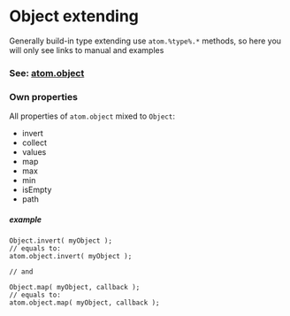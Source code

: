 Object extending
================

Generally build-in type extending use `atom.%type%.*` methods, so here you will only see links to manual and examples

### See: [atom.object](https://github.com/theshock/atomjs/blob/master/Docs/En/Types/Object.md)

### Own properties

All properties of `atom.object` mixed to `Object`:

* invert
* collect
* values
* map
* max
* min
* isEmpty
* path

##### example

	Object.invert( myObject );
	// equals to:
	atom.object.invert( myObject );

	// and
	
	Object.map( myObject, callback );
	// equals to:
	atom.object.map( myObject, callback );